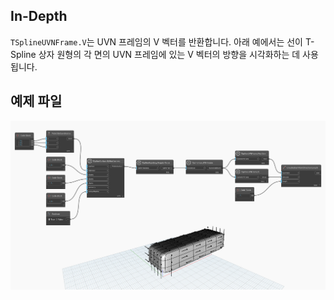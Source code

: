 ## In-Depth
`TSplineUVNFrame.V`는 UVN 프레임의 V 벡터를 반환합니다. 아래 예에서는 선이 T-Spline 상자 원형의 각 면의 UVN 프레임에 있는 V 벡터의 방향을 시각화하는 데 사용됩니다.

## 예제 파일

![Example](./Autodesk.DesignScript.Geometry.TSpline.TSplineUVNFrame.V_img.jpg)
